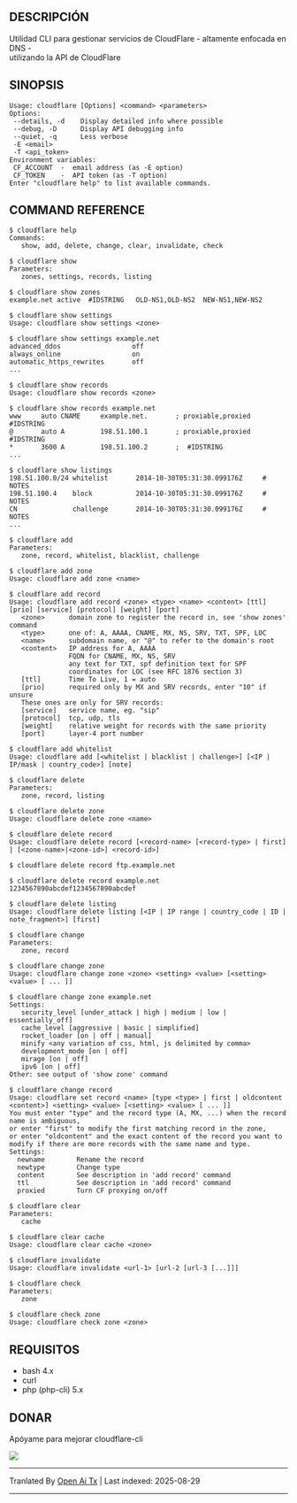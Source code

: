 ## DESCRIPCIÓN

Utilidad CLI para gestionar servicios de CloudFlare - altamente enfocada en DNS -  
utilizando la API de CloudFlare


## SINOPSIS

```
Usage: cloudflare [Options] <command> <parameters>
Options:
 --details, -d    Display detailed info where possible
 --debug, -D      Display API debugging info
 --quiet, -q      Less verbose
 -E <email>
 -T <api_token>
Environment variables:
 CF_ACCOUNT  -  email address (as -E option)
 CF_TOKEN    -  API token (as -T option)
Enter "cloudflare help" to list available commands.
```


## COMMAND REFERENCE

```
$ cloudflare help
Commands:
   show, add, delete, change, clear, invalidate, check
```

```
$ cloudflare show
Parameters:
   zones, settings, records, listing
```

```
$ cloudflare show zones
example.net active  #IDSTRING   OLD-NS1,OLD-NS2  NEW-NS1,NEW-NS2
```

```
$ cloudflare show settings
Usage: cloudflare show settings <zone>
```

```
$ cloudflare show settings example.net
advanced_ddos                  off
always_online                  on
automatic_https_rewrites       off
...
```

```
$ cloudflare show records
Usage: cloudflare show records <zone>
```

```
$ cloudflare show records example.net
www     auto CNAME     example.net.       ; proxiable,proxied #IDSTRING
@       auto A         198.51.100.1       ; proxiable,proxied #IDSTRING
*       3600 A         198.51.100.2       ;  #IDSTRING
...
```

```
$ cloudflare show listings
198.51.100.0/24 whitelist       2014-10-30T05:31:30.099176Z     # NOTES
198.51.100.4    block           2014-10-30T05:31:30.099176Z     # NOTES
CN              challenge       2014-10-30T05:31:30.099176Z     # NOTES
...
```

```
$ cloudflare add
Parameters:
   zone, record, whitelist, blacklist, challenge
```

```
$ cloudflare add zone
Usage: cloudflare add zone <name>
```

```
$ cloudflare add record
Usage: cloudflare add record <zone> <type> <name> <content> [ttl] [prio] [service] [protocol] [weight] [port]
   <zone>      domain zone to register the record in, see 'show zones' command
   <type>      one of: A, AAAA, CNAME, MX, NS, SRV, TXT, SPF, LOC
   <name>      subdomain name, or "@" to refer to the domain's root
   <content>   IP address for A, AAAA
               FQDN for CNAME, MX, NS, SRV
               any text for TXT, spf definition text for SPF
               coordinates for LOC (see RFC 1876 section 3)
   [ttl]       Time To Live, 1 = auto
   [prio]      required only by MX and SRV records, enter "10" if unsure
   These ones are only for SRV records:
   [service]   service name, eg. "sip"
   [protocol]  tcp, udp, tls
   [weight]    relative weight for records with the same priority
   [port]      layer-4 port number
```

```
$ cloudflare add whitelist
Usage: cloudflare add [<whitelist | blacklist | challenge>] [<IP | IP/mask | country_code>] [note]
```

```
$ cloudflare delete
Parameters:
   zone, record, listing
```

```
$ cloudflare delete zone
Usage: cloudflare delete zone <name>
```

```
$ cloudflare delete record
Usage: cloudflare delete record [<record-name> [<record-type> | first] | [<zone-name>|<zone-id>] <record-id>]
```

```
$ cloudflare delete record ftp.example.net
```

```
$ cloudflare delete record example.net 1234567890abcdef1234567890abcdef
```

```
$ cloudflare delete listing
Usage: cloudflare delete listing [<IP | IP range | country_code | ID | note_fragment>] [first]
```

```
$ cloudflare change
Parameters:
   zone, record
```

```
$ cloudflare change zone
Usage: cloudflare change zone <zone> <setting> <value> [<setting> <value> [ ... ]]
```

```
$ cloudflare change zone example.net
Settings:
   security_level [under_attack | high | medium | low | essentially_off]
   cache_level [aggressive | basic | simplified]
   rocket_loader [on | off | manual]
   minify <any variation of css, html, js delimited by comma>
   development_mode [on | off]
   mirage [on | off]
   ipv6 [on | off]
Other: see output of 'show zone' command
```

```
$ cloudflare change record
Usage: cloudflare set record <name> [type <type> | first | oldcontent <content>] <setting> <value> [<setting> <value> [ ... ]]
You must enter "type" and the record type (A, MX, ...) when the record name is ambiguous,
or enter "first" to modify the first matching record in the zone,
or enter "oldcontent" and the exact content of the record you want to modify if there are more records with the same name and type.
Settings:
  newname        Rename the record
  newtype        Change type
  content        See description in 'add record' command
  ttl            See description in 'add record' command
  proxied        Turn CF proxying on/off
```

```
$ cloudflare clear
Parameters:
   cache
```

```
$ cloudflare clear cache
Usage: cloudflare clear cache <zone>
```

```
$ cloudflare invalidate
Usage: cloudflare invalidate <url-1> [url-2 [url-3 [...]]]
```

```
$ cloudflare check
Parameters:
   zone
```

```
$ cloudflare check zone
Usage: cloudflare check zone <zone>
```
## REQUISITOS

- bash 4.x
- curl
- php (php-cli) 5.x


## DONAR

Apóyame para mejorar cloudflare-cli

<a href="https://www.paypal.com/cgi-bin/webscr?cmd=_s-xclick&hosted_button_id=KAXRPGK8YBRVG"><img src="https://www.paypalobjects.com/en_US/i/btn/btn_donateCC_LG.gif" /></a>





---

Tranlated By [Open Ai Tx](https://github.com/OpenAiTx/OpenAiTx) | Last indexed: 2025-08-29

---